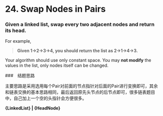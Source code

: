 # 24. Swap Nodes in Pairs

### Given a linked list, swap every two adjacent nodes and return its head.


For example,
> **Given 1->2->3->4, you should return the list as 2->1->4->3.**

Your algorithm should use only constant space. You may **not modify** the values in the list, only nodes itself can be changed.

###　结题思路

   主要思路是采用选用每个Pair对前面的节点指针对后面的Pair进行变换即可，其余和链表交换的基本思路相同，最后返回原先头节点的后节点即可，很多链表题目中，自己加上一个空的头指针会方便很多。

 **{LinkedList}  |  {HeadNode}**
